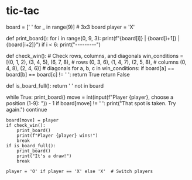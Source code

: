 # tic-tac
board = [' ' for _ in range(9)]  # 3x3 board
player = 'X'

def print_board():
    for i in range(0, 9, 3):
        print(f"{board[i]} | {board[i+1]} | {board[i+2]}")
        if i < 6:
            print("---------")

def check_win():
    # Check rows, columns, and diagonals
    win_conditions = [(0, 1, 2), (3, 4, 5), (6, 7, 8),  # rows
                      (0, 3, 6), (1, 4, 7), (2, 5, 8),  # columns
                      (0, 4, 8), (2, 4, 6)]  # diagonals
    for a, b, c in win_conditions:
        if board[a] == board[b] == board[c] != ' ':
            return True
    return False

def is_board_full():
    return ' ' not in board

while True:
    print_board()
    move = int(input(f"Player {player}, choose a position (1-9): ")) - 1
    if board[move] != ' ':
        print("That spot is taken. Try again.")
        continue

    board[move] = player
    if check_win():
        print_board()
        print(f"Player {player} wins!")
        break
    if is_board_full():
        print_board()
        print("It's a draw!")
        break

    player = 'O' if player == 'X' else 'X'  # Switch players
